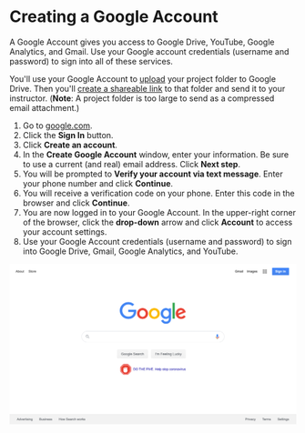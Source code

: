 # Creating a Google Account

A Google Account gives you access to Google Drive, YouTube, Google Analytics, and Gmail. Use your Google account credentials \(username and password\) to sign into all of these services.

You'll use your Google Account to [upload](/submitting-your-work/uploading-a-folder-to-google-drive.md) your project folder to Google Drive. Then you'll [create a shareable link](/submitting-your-work/uploading-a-folder-to-google-drive/creating-a-shareable-link-to-a-folder-on-google-drive.md) to that folder and send it to your instructor. \(**Note**: A project folder is too large to send as a compressed email attachment.\) 

1. Go to [google.com](https://www.google.com/).
2. Click the **Sign In** button.
3. Click **Create an account**.
4. In the **Create Google Account** window, enter your information. Be sure to use a current \(and real\) email address. Click **Next step**.
5. You will be prompted to **Verify your account via text message**. Enter your phone number and click **Continue**.
6. You will receive a verification code on your phone. Enter this code in the browser and click **Continue**.
7. You are now logged in to your Google Account. In the upper-right corner of the browser, click the **drop-down** arrow and click **Account** to access your account settings. 
8. Use your Google Account credentials \(username and password\) to sign into Google Drive, Gmail, Google Analytics, and YouTube.

![](/assets/google-main.png)

